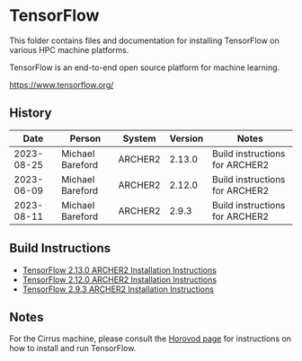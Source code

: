 TensorFlow
==========

This folder contains files and documentation for installing TensorFlow on various HPC machine platforms.

TensorFlow is an end-to-end open source platform for machine learning.

https://www.tensorflow.org/

History
-------

Date | Person | System | Version | Notes
---- | -------|--------|---------|------
2023-08-25 | Michael Bareford | ARCHER2 | 2.13.0 | Build instructions for ARCHER2
2023-06-09 | Michael Bareford | ARCHER2 | 2.12.0 | Build instructions for ARCHER2
2023-08-11 | Michael Bareford | ARCHER2 | 2.9.3 | Build instructions for ARCHER2

Build Instructions
------------------

* [TensorFlow 2.13.0 ARCHER2 Installation Instructions](build_tensorflow_2.13.0_archer2.md)
* [TensorFlow 2.12.0 ARCHER2 Installation Instructions](build_tensorflow_2.12.0_archer2.md)
* [TensorFlow 2.9.3 ARCHER2 Installation Instructions](build_tensorflow_2.9.3_archer2.md)

Notes
-----

For the Cirrus machine, please consult the [Horovod page](../horovod/README.md) for instructions on how to install
and run TensorFlow.
